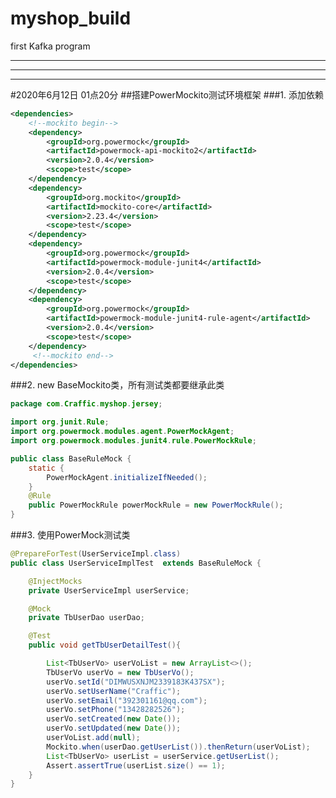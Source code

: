 # myshop_build
first Kafka program

*******************************************************************************************
*******************************************************************************************
*******************************************************************************************
#2020年6月12日 01点20分
##搭建PowerMockito测试环境框架
###1. 添加依赖
````xml
<dependencies>
    <!--mockito begin-->
    <dependency>
        <groupId>org.powermock</groupId>
        <artifactId>powermock-api-mockito2</artifactId>
        <version>2.0.4</version>
        <scope>test</scope>
    </dependency>
    <dependency>
        <groupId>org.mockito</groupId>
        <artifactId>mockito-core</artifactId>
        <version>2.23.4</version>
        <scope>test</scope>
    </dependency>
    <dependency>
        <groupId>org.powermock</groupId>
        <artifactId>powermock-module-junit4</artifactId>
        <version>2.0.4</version>
        <scope>test</scope>
    </dependency>
    <dependency>
        <groupId>org.powermock</groupId>
        <artifactId>powermock-module-junit4-rule-agent</artifactId>
        <version>2.0.4</version>
        <scope>test</scope>
    </dependency>
     <!--mockito end-->
</dependencies>
````
###2. new BaseMockito类，所有测试类都要继承此类
````java
package com.Craffic.myshop.jersey;

import org.junit.Rule;
import org.powermock.modules.agent.PowerMockAgent;
import org.powermock.modules.junit4.rule.PowerMockRule;

public class BaseRuleMock {
    static {
        PowerMockAgent.initializeIfNeeded();
    }
    @Rule
    public PowerMockRule powerMockRule = new PowerMockRule();
}
````

###3. 使用PowerMock测试类
````java
@PrepareForTest(UserServiceImpl.class)
public class UserServiceImplTest  extends BaseRuleMock {

    @InjectMocks
    private UserServiceImpl userService;

    @Mock
    private TbUserDao userDao;

    @Test
    public void getTbUserDetailTest(){

        List<TbUserVo> userVoList = new ArrayList<>();
        TbUserVo userVo = new TbUserVo();
        userVo.setId("DIMWUSXNJM2339183K437SX");
        userVo.setUserName("Craffic");
        userVo.setEmail("392301161@qq.com");
        userVo.setPhone("13428282526");
        userVo.setCreated(new Date());
        userVo.setUpdated(new Date());
        userVoList.add(null);
        Mockito.when(userDao.getUserList()).thenReturn(userVoList);
        List<TbUserVo> userList = userService.getUserList();
        Assert.assertTrue(userList.size() == 1);
    }
}
````